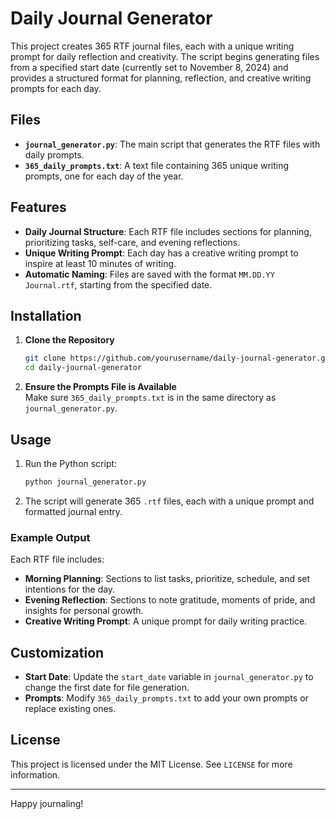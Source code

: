 # Daily Journal Generator

This project creates 365 RTF journal files, each with a unique writing prompt for daily reflection and creativity. The script begins generating files from a specified start date (currently set to November 8, 2024) and provides a structured format for planning, reflection, and creative writing prompts for each day.

## Files

- **`journal_generator.py`**: The main script that generates the RTF files with daily prompts.
- **`365_daily_prompts.txt`**: A text file containing 365 unique writing prompts, one for each day of the year.

## Features

- **Daily Journal Structure**: Each RTF file includes sections for planning, prioritizing tasks, self-care, and evening reflections.
- **Unique Writing Prompt**: Each day has a creative writing prompt to inspire at least 10 minutes of writing.
- **Automatic Naming**: Files are saved with the format `MM.DD.YY Journal.rtf`, starting from the specified date.

## Installation

1. **Clone the Repository**
    ```bash
    git clone https://github.com/yourusername/daily-journal-generator.git
    cd daily-journal-generator
    ```

2. **Ensure the Prompts File is Available**  
   Make sure `365_daily_prompts.txt` is in the same directory as `journal_generator.py`.

## Usage

1. Run the Python script:
    ```bash
    python journal_generator.py
    ```

2. The script will generate 365 `.rtf` files, each with a unique prompt and formatted journal entry.

### Example Output

Each RTF file includes:
- **Morning Planning**: Sections to list tasks, prioritize, schedule, and set intentions for the day.
- **Evening Reflection**: Sections to note gratitude, moments of pride, and insights for personal growth.
- **Creative Writing Prompt**: A unique prompt for daily writing practice.

## Customization

- **Start Date**: Update the `start_date` variable in `journal_generator.py` to change the first date for file generation.
- **Prompts**: Modify `365_daily_prompts.txt` to add your own prompts or replace existing ones.

## License

This project is licensed under the MIT License. See `LICENSE` for more information.

---

Happy journaling!
